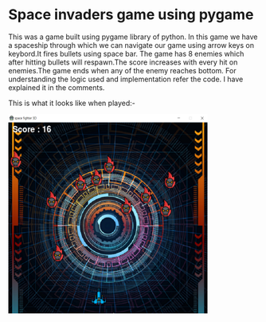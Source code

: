 # Space invaders game using pygame
This was a game built using pygame library of python. In this game we have a spaceship through which we can navigate our game using arrow keys on keybord.It fires bullets using space bar. The game has 8 enemies which after hitting bullets will respawn.The score increases with every hit on enemies.The game ends when any of the enemy reaches bottom. 
For understanding the logic used and implementation refer the code. I have explained it in the comments.

This is what it looks like when played:-


<img src = "game.png" width = "400"  height = "400">

